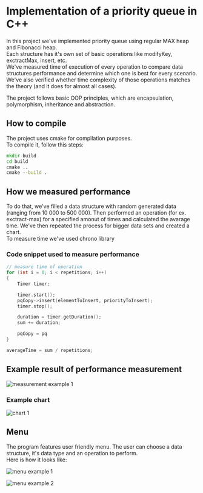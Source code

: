 # Implementation of a priority queue in C++
In this project we've implemented priority queue using regular MAX heap and Fibonacci heap.  
Each structure has it's own set of basic operations like modifyKey, exctractMax, insert, etc.  
We've measured time of execution of every operation to compare data structures performance and determine which one is best for every scenario. We've also verified whether time complexity of those operations matches the theory (and it does for almost all cases).  
  
The project follows basic OOP principles, which are encapsulation, polymorphism, inheritance and abstraction.  
  
## How to compile
The project uses cmake for compilation purposes.  
To compile it, follow this steps:

```cmd
mkdir build
cd build
cmake ..
cmake --build .
```

## How we measured performance  
To do that, we've filled a data structure with random generated data (ranging from 10 000 to 500 000). Then performed an operation (for ex. exctract-max) for a specified amonut of times and calculated the avarage time. We've then repeated the process for bigger data sets and created a chart.  
To measure time we've used chrono library

### Code snippet used to measure performance

```cpp
// measure time of operation
for (int i = 0; i < repetitions; i++)
{
	Timer timer;

	timer.start();
	pqCopy->insert(elementToInsert, priorityToInsert);
	timer.stop();

	duration = timer.getDuration();
	sum += duration;

	pqCopy = pq
}

averageTime = sum / repetitions;
```
## Example result of performance measurement

![measurement example 1](https://github.com/Maciek28675/PriorityQueue/blob/master/Images/fig1.bmp)

### Example chart

![chart 1](https://github.com/Maciek28675/PriorityQueue/blob/master/Images/fig4.bmp)

## Menu
The program features user friendly menu. The user can choose a data structure, it's data type and an operation to perform.  
Here is how it looks like:  

![menu example 1](https://github.com/Maciek28675/PriorityQueue/blob/master/Images/fig3.bmp)

![menu example 2](https://github.com/Maciek28675/PriorityQueue/blob/master/Images/fig2.bmp)
